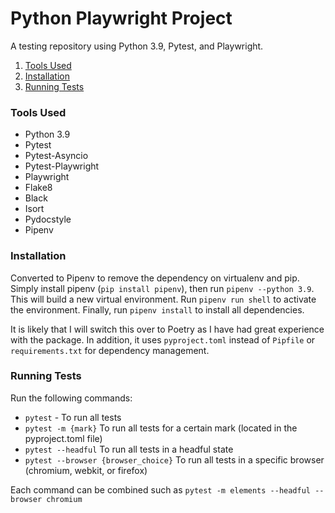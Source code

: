 # Python Playwright Project

A testing repository using Python 3.9, Pytest, and Playwright.

1. [Tools Used](#tools-used)
2. [Installation](#installation)
3. [Running Tests](#running-tests)

### Tools Used
- Python 3.9
- Pytest
- Pytest-Asyncio
- Pytest-Playwright
- Playwright
- Flake8
- Black
- Isort
- Pydocstyle
- Pipenv

### Installation
Converted to Pipenv to remove the dependency on virtualenv and pip. Simply install pipenv (`pip install pipenv`), then run `pipenv --python 3.9`. This will build a new virtual environment. Run `pipenv run shell` to activate the environment. Finally, run `pipenv install` to install all dependencies.

It is likely that I will switch this over to Poetry as I have had great experience with the package. In addition, it uses `pyproject.toml` instead of `Pipfile` or `requirements.txt` for dependency management. 

### Running Tests
Run the following commands:

- `pytest` - To run all tests
- `pytest -m {mark}` To run all tests for a certain mark (located in the pyproject.toml file)
- `pytest --headful` To run all tests in a headful state
- `pytest --browser {browser_choice}` To run all tests in a specific browser (chromium, webkit, or firefox)

Each command can be combined such as `pytest -m elements --headful --browser chromium`
